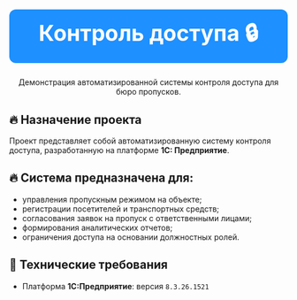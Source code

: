 <div align="center">

<h1 style="font-size: 2.8em; font-weight: bold; color: white; background-color: #1E90FF; padding: 15px; border-radius: 12px;">
Контроль доступа 🔒
</h1>

<p>Демонстрация автоматизированной системы контроля доступа для бюро пропусков.</p>

</div>

## 🔥 Назначение проекта

Проект представляет собой автоматизированную систему контроля доступа, разработанную на платформе **1С: Предприятие**.

## 🔥 Система предназначена для:
- управления пропускным режимом на объекте;
- регистрации посетителей и транспортных средств;
- согласования заявок на пропуск с ответственными лицами;
- формирования аналитических отчетов;
- ограничения доступа на основании должностных ролей.

## 🔧 Технические требования
- Платформа **1С:Предприятие**: версия `8.3.26.1521`
